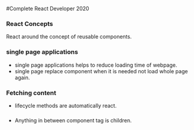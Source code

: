 #Complete React Developer 2020

### React Concepts
 React around the concept of reusable components.

### single page applications
- single page applications helps to reduce loading time of webpage.
- single page replace component when it is needed not load whole page again.

### Fetching content

- lifecycle methods are automatically react.


###
   
   - Anything in between component tag is children.